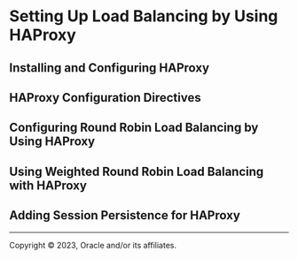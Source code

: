# Setting Up Load Balancing by Using HAProxy

## Installing and Configuring HAProxy

## HAProxy Configuration Directives

## Configuring Round Robin Load Balancing by Using HAProxy

## Using Weighted Round Robin Load Balancing with HAProxy

## Adding Session Persistence for HAProxy

---

Copyright © 2023, Oracle and/or its affiliates.

